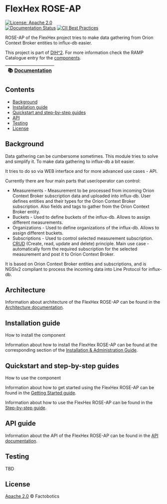 # FlexHex ROSE-AP

[![License: Apache 2.0](https://img.shields.io/github/license/Factobotics/FlexHex-Rose-AP)](https://opensource.org/licenses/Apache-2.0)
<br/>
[![Documentation Status](https://readthedocs.org/projects/flexhex_rose-ap/badge/?version=latest)](https://flexhex_rose-ap.readthedocs.io/en/latest/?badge=latest)
[![CII Best Practices](https://bestpractices.coreinfrastructure.org/projects/4952/badge)](https://bestpractices.coreinfrastructure.org/projects/4952)

ROSE-AP of the FlexHex project tries to make data gathering from Orion Context Broker entities to influx-db easier.

This project is part of [DIH^2](http://www.dih-squared.eu/). For more information check the RAMP Catalogue entry for the
[components](https://github.com/ramp-eu).

| :books: [Documentation](https://flexhex_rose-ap.readthedocs.io/en/latest/) |
| --------------------------------------------- |


## Contents

-   [Background](#background)
-   [Installation guide](#installation-guide)
-   [Quickstart and step-by-step guides](#quickstart-and-step-by-step-guides)
-   [API](#api-guide)
-   [Testing](#testing)
-   [License](#license)

## Background

Data gathering can be cumbersome sometimes. This module tries to solve and simplify it. To make data gathering to influx-db a bit easier.

It tries to do so via WEB interface and for more advanced use cases - API.

Currently there are four main parts that user/operator can control:

- Measurements - Measurement to be processed from incoming Orion Context Broker subscription data and uploaded into influx-db. User defines entities and their types for the Orion Context Broker subscription. Also fields and tags to gather from the Orion Context Broker entity.
- Buckets - Used to define buckets of the influx-db. Allows to assign different measurements.
- Organizations -  Used to define organizations of the influx-db. Allows to assign different buckets.
- Subscriptions - Used to control selected measurement subscription. [CRUD](https://en.wikipedia.org/wiki/Create,_read,_update_and_delete) (Create, read, update and delete) principle. Main use case - automatically form the required subscription for the selected measurement and post it to Orion Context Broker.

It is based on Orion Context Broker entities and subscriptions, and is NGSIv2 compliant to process the incoming data into Line Protocol for influx-db.


## Architecture

Information about architecture of the FlexHex ROSE-AP can be found in the [Architecture documentation](architecture.md).


## Installation guide

How to install the component

Information about how to install the FlexHex ROSE-AP can be found at the corresponding section of the
[Installation & Administration Guide](installationguide.md).

## Quickstart and step-by-step guides

How to use the component

Information about how to get started using the FlexHex ROSE-AP can be found in the [Getting Started guide](getting-started.md).

Information about how to use the FlexHex ROSE-AP can be found in the [Step-by-step guide](step-by-step.md).

## API guide

Information about the API of the FlexHex ROSE-AP can be found in the [API documentation](api.md).


## Testing

TBD

## License

[Apache 2.0](LICENSE) © Factobotics

